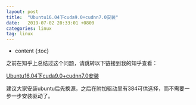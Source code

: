 ```yaml
---
layout: post
title:  "Ubuntu16.04下cuda9.0+cudnn7.0安装"
date:   2019-07-02 20:33:01 +0800
categories: linux
tag: linux 
---
```


* content
{:toc}


之前在知乎上总结过这个问题，请跳转以下链接到我的知乎查看：

[Ubuntu16.04下cuda9.0+cudnn7.0安装](https://zhuanlan.zhihu.com/p/58114055)

建议大家安装ubuntu后先换源，之后在附加驱动里有384可供选择，而不需要一步一步安装驱动了。